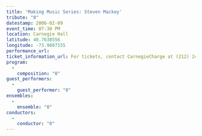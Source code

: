 ```yaml
---
title: 'Making Music Series: Steven Mackey'
tribute: "0"
datestamp: 2006-02-09
event_time: 07:30 PM
location: Carnegie Hall
latitude: 40.7638556
longitude: -73.9807155
performance_url: 
ticket_information_url: For tickets, contact CarnegieCharge at (212) 247-7800
program: 
  -
    composition: "0"
guest_performers: 
  -
    guest_performer: "0"
ensembles: 
  -
    ensemble: "0"
conductors: 
  -
    conductor: "0"
---
```

